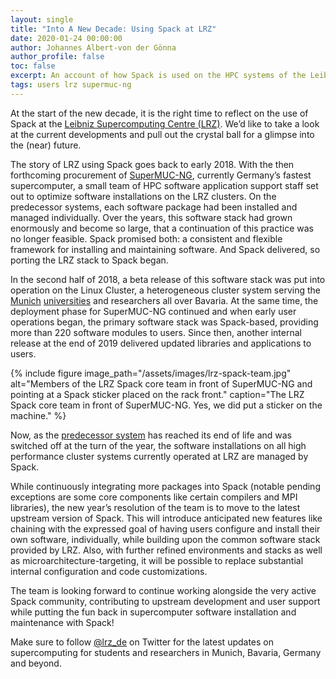 ```yaml
---
layout: single
title: "Into A New Decade: Using Spack at LRZ"
date: 2020-01-24 00:00:00
author: Johannes Albert-von der Gönna
author_profile: false
toc: false
excerpt: An account of how Spack is used on the HPC systems of the Leibniz Supercomputing Centre (LRZ): origins, ongoing development and outlook on the future.
tags: users lrz supermuc-ng
---
```


At the start of the new decade, it is the right time to reflect on the use of Spack at the [Leibniz Supercomputing Centre (LRZ)](https://www.lrz.de). We’d like to take a look at the current developments and pull out the crystal ball for a glimpse into the (near) future.

The story of LRZ using Spack goes back to early 2018. With the then forthcoming procurement of [SuperMUC-NG](https://doku.lrz.de/display/PUBLIC/SuperMUC-NG), currently Germany’s fastest supercomputer, a small team of HPC software application support staff set out to optimize software installations on the LRZ clusters. On the predecessor systems, each software package had been installed and managed individually. Over the years, this software stack had grown enormously and become so large, that a continuation of this practice was no longer feasible. Spack promised both: a consistent and flexible framework for installing and maintaining software. And Spack delivered, so porting the LRZ stack to Spack began.

In the second half of 2018, a beta release of this software stack was put into operation on the Linux Cluster, a heterogeneous cluster system serving the [Munich](https://www.uni-muenchen.de/index.html) [universities](https://www.tum.de/) and researchers all over Bavaria. At the same time, the deployment phase for SuperMUC-NG continued and when early user operations began, the primary software stack was Spack-based, providing more than 220 software modules to users. Since then, another internal release at the end of 2019 delivered updated libraries and applications to users.

{% include figure image_path="/assets/images/lrz-spack-team.jpg" alt="Members of the LRZ Spack core team in front of SuperMUC-NG and pointing at a Spack sticker placed on the rack front." caption="The LRZ Spack core team in front of SuperMUC-NG. Yes, we did put a sticker on the machine." %}

Now, as the [predecessor system](https://www.lrz.de/wir/newsletter/2019-12_en/#Adieu_SuperMUC_Phase1) has reached its end of life and was switched off at the turn of the year, the software installations on all high performance cluster systems currently operated at LRZ are managed by Spack.

While continuously integrating more packages into Spack (notable pending exceptions are some core components like certain compilers and MPI libraries), the new year’s resolution of the team is to move to the latest upstream version of Spack. This will introduce anticipated new features like chaining with the expressed goal of having users configure and install their own software, individually, while building upon the common software stack provided by LRZ. Also, with further refined environments and stacks as well as microarchitecture-targeting, it will be possible to replace substantial internal configuration and code customizations.

The team is looking forward to continue working alongside the very active Spack community, contributing to upstream development and user support while putting the fun back in supercomputer software installation and maintenance with Spack!

Make sure to follow [@lrz_de](https://twitter.com/lrz_de) on Twitter for the latest updates on supercomputing for students and researchers in Munich, Bavaria, Germany and beyond.
